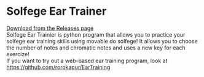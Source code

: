 # Solfege Ear Trainer
 [Download from the Releases page](https://github.com/rorocode/EarTrain/releases)<br/>
 Solfege Ear Trainier is python program that allows you to practice your solfege ear training skills using movable do solfege!
 It allows you to choose the number of notes and chromatic notes and uses a new key for each exercize!<br/>
 If you want to try out a web-based ear training program, look at https://github.com/rorokapur/EarTraining<br/>

